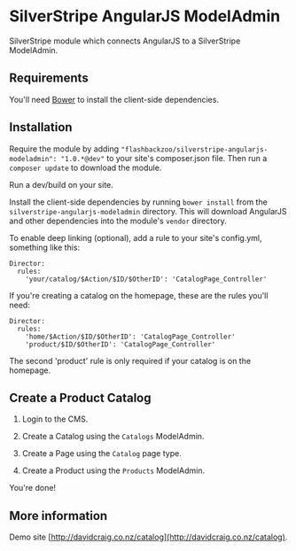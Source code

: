 # SilverStripe AngularJS ModelAdmin

SilverStripe module which connects AngularJS to a SilverStripe ModelAdmin.

## Requirements

You'll need [Bower](https://github.com/bower/bower) to install the client-side dependencies.

## Installation

Require the module by adding `"flashbackzoo/silverstripe-angularjs-modeladmin": "1.0.*@dev"` to your site's composer.json file. Then run a `composer update` to download the module.

Run a dev/build on your site.

Install the client-side dependencies by running `bower install` from the `silverstripe-angularjs-modeladmin` directory. This will download AngularJS and other dependencies into the module's `vendor` directory.

To enable deep linking (optional), add a rule to your site's config.yml, something like this:
```
Director:
  rules:
    'your/catalog/$Action/$ID/$OtherID': 'CatalogPage_Controller'
```
If you're creating a catalog on the homepage, these are the rules you'll need:
```
Director:
  rules:
    'home/$Action/$ID/$OtherID': 'CatalogPage_Controller'
    'product/$ID/$OtherID': 'CatalogPage_Controller'
```
The second 'product' rule is only required if your catalog is on the homepage.

## Create a Product Catalog

1. Login to the CMS.

2. Create a Catalog using the `Catalogs` ModelAdmin.

3. Create a Page using the `Catalog` page type.

4. Create a Product using the `Products` ModelAdmin.

You're done!

## More information
Demo site [http://davidcraig.co.nz/catalog](http://davidcraig.co.nz/catalog).
